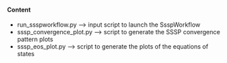
#### Content

- run_ssspworkflow.py                -->  input script to launch the SsspWorkflow 
- sssp_convergence_plot.py           -->  script to generate the SSSP convergence pattern plots
- sssp_eos_plot.py                   -->  script to generate the plots of the equations of states

